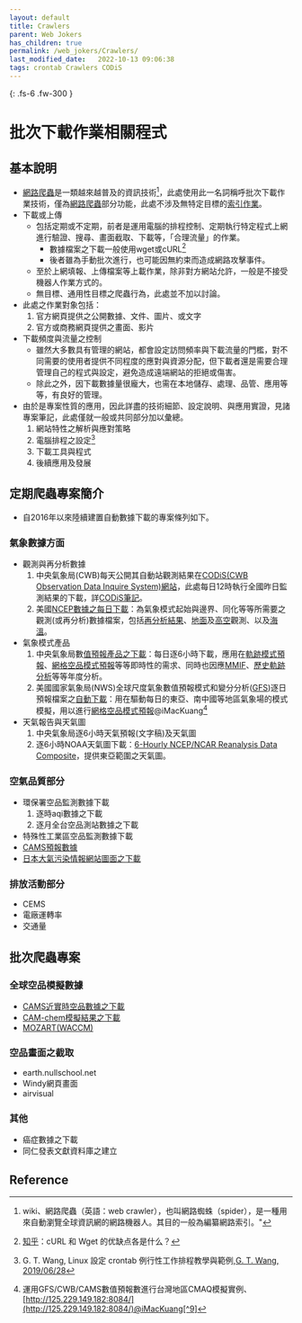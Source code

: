 ```yaml
---
layout: default
title: Crawlers
parent: Web Jokers
has_children: true
permalink: /web_jokers/Crawlers/
last_modified_date:   2022-10-13 09:06:38
tags: crontab Crawlers CODiS
---
```


{: .fs-6 .fw-300 }

# 批次下載作業相關程式

## 基本說明

- [網路爬蟲][crawler]是一類越來越普及的資訊技術[^1]，此處使用此一名詞稱呼批次下載作業技術，僅為[網路爬蟲][crawler]部分功能，此處不涉及無特定目標的[索引作業](https://en.wikipedia.org/wiki/Search_engine_indexing)。
- 下載或上傳
  - 包括定期或不定期，前者是運用電腦的排程控制、定期執行特定程式上網進行驗證、搜尋、畫面截取、下載等，「合理流量」的作業。
    - 數據檔案之下載一般使用wget或cURL[^4]
    - 後者雖為手動批次進行，也可能因無約束而造成網路攻擊事件。
  - 至於上網填報、上傳檔案等上載作業，除非對方網站允許，一般是不接受機器人作業方式的。
  - 無目標、通用性目標之爬蟲行為，此處並不加以討論。
- 此處之作業對象包括：
  1. 官方網頁提供之公開數據、文件、圖片、或文字
  2. 官方或商務網頁提供之畫面、影片
- 下載頻度與流量之控制
  - 雖然大多數具有管理的網站，都會設定訪問頻率與下載流量的門檻，對不同需要的使用者提供不同程度的應對與資源分配，但下載者還是需要合理管理自己的程式與設定，避免造成遠端網站的拒絕或傷害。
  - 除此之外，因下載數據量很龐大，也需在本地儲存、處理、品管、應用等等，有良好的管理。
- 由於是專案性質的應用，因此詳盡的技術細節、設定說明、與應用實證，見諸專案筆記，此處僅就一般或共同部分加以彙總。
  1. 網站特性之解析與應對策略
  2. 電腦排程之設定[^3]
  3. 下載工具與程式
  4. 後續應用及發展

## 定期爬蟲專案簡介

- 自2016年以來陸續建置自動數據下載的專案條列如下。

### 氣象數據方面

- 觀測與再分析數據
  1. 中央氣象局(CWB)每天公開其自動站觀測結果在[CODiS(CWB Observation Data Inquire System)網站](https://e-service.cwb.gov.tw/HistoryDataQuery/)，此處每日12時執行全國昨日監測結果的下載，詳[CODiS筆記](../../wind_models/CODiS/codis.md)。
  2. 美國[NCEP數據之每日下載](../../wind_models/NCEP/NCEP.md)：為氣象模式起始與邊界、同化等等所需要之觀測(或再分析)數據檔案，包括[再分析結果](../../wind_models/NCEP/ff.py.md)、[地面](../../wind_models/NCEP/ss.py.md)及[高空](../../wind_models/NCEP/uu.py.md)觀測、以及[海溫](../../wind_models/SST.md)。
- 氣象模式產品
  1. 中央氣象局數[值預報產品之下載](../../wind_models/cwbWRF_3Km/1.get_M-A0064.md)：每日逐6小時下載，應用在[軌跡模式預報](https://sinotec2.github.io/cpuff_forecast/)、[網格空品模式預報](../../GridModels/ForecastSystem/10.fcst.cs.md)等等即時性的需求、同時也因應[MMIF](../../PlumeModels/ME_pathways/mmif_caas.md)、[歷史軌跡分析](../../TrajModels/btraj_WRFnests/traj3Dnew.md)等等年度分析。  
  2. 美國國家氣象局(NWS)全球尺度氣象數值預報模式和變分分析([GFS](https://en.wikipedia.org/wiki/Global_Forecast_System))逐日預報檔案之[自動下載](../../wind_models/GFS/2.GFS2WRF.md)：用在驅動每日的東亞、南中國等地區氣象場的模式模擬，用以進行[網格空品模式預報][fcst]@iMacKuang[^2]
- 天氣報告與天氣圖
  1. 中央氣象局逐6小時天氣預報(文字稿)及天氣圖
  2. 逐6小時NOAA天氣圖下載：[6-Hourly NCEP/NCAR Reanalysis Data Composite](https://psl.noaa.gov/data/composites/hour/)，提供東亞範圍之天氣圖。

### 空氣品質部分

- 環保署空品監測數據下載
  1. 逐時aqi數據之下載
  1. 逐月全台空品測站數據之下載
- 特殊性工業區空品監測數據下載
- [CAMS預報數據](../Graphics/earth/wind_ozone.md)
- [日本大氣污染情報網站圖面之下載](../../AQana/RegAQ/pm25.jp.md)

### 排放活動部分

- CEMS
- 電廠運轉率
- 交通量

## 批次爬蟲專案

### 全球空品模擬數據

- [CAMS近實時空品數據之下載](../../AQana/GAQuality/ECMWF_NRT/1.NRTdownload.md)
- [CAM-chem模擬結果之下載](../../AQana/GAQuality/NCAR_ACOM/CAM-chem.md)
- [MOZART(WACCM)](../../AQana/GAQuality/MOZART.md)

### 空品畫面之截取

- earth.nullschool.net
- Windy網頁畫面
- airvisual

### 其他

- 癌症數據之下載
- 同仁發表文獻資料庫之建立

## Reference

[^1]: wiki、網路爬蟲（英語：web crawler），也叫網路蜘蛛（spider），是一種用來自動瀏覽全球資訊網的網路機器人。其目的一般為編纂網路索引。"
[^2]: 運用GFS/CWB/CAMS數值預報數進行台灣地區CMAQ模擬實例、[http://125.229.149.182:8084/](http://125.229.149.182:8084/)@iMacKuang[^9]
[^3]: G. T. Wang, Linux 設定 crontab 例行性工作排程教學與範例,[G. T. Wang, 2019/06/28](https://blog.gtwang.org/linux/linux-crontab-cron-job-tutorial-and-examples/)
[^4]: [知乎](https://www.zhihu.com/question/19598302)：cURL 和 Wget 的优缺点各是什么？
[^9]: 125.229.149.182為Hinet給定，如遇機房更新或系統因素，將不會保留。敬請逕洽作者：sinotec2@gmail.com.

[crawler]: <http://200.200.12.191/?c=SinoTech&m=load_one&r=hour&s=by%20name&hc=4&mc=2> "網路爬蟲（英語：web crawler），也叫網路蜘蛛（spider），是一種用來自動瀏覽全球資訊網的網路機器人。其目的一般為編纂網路索引。"
[fcst]: <http://125.229.149.182:8084/> "運用GFS/CWB/CAMS數值預報數進行台灣地區CMAQ模擬實例"
[crontab]: <https://blog.gtwang.org/linux/linux-crontab-cron-job-tutorial-and-examples/> "G. T. Wang, Linux 設定 crontab 例行性工作排程教學與範例,G. T. Wang, 2019/06/28"
[w_c]: <https://www.zhihu.com/question/19598302> "知乎：cURL 和 Wget 的优缺点各是什么？"